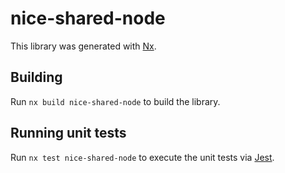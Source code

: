 # nice-shared-node

This library was generated with [Nx](https://nx.dev).



## Building

Run `nx build nice-shared-node` to build the library.





## Running unit tests

Run `nx test nice-shared-node` to execute the unit tests via [Jest](https://jestjs.io).


